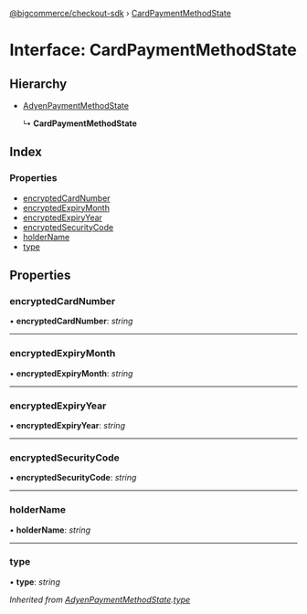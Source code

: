 [@bigcommerce/checkout-sdk](../README.md) › [CardPaymentMethodState](cardpaymentmethodstate.md)

# Interface: CardPaymentMethodState

## Hierarchy

* [AdyenPaymentMethodState](adyenpaymentmethodstate.md)

  ↳ **CardPaymentMethodState**

## Index

### Properties

* [encryptedCardNumber](cardpaymentmethodstate.md#encryptedcardnumber)
* [encryptedExpiryMonth](cardpaymentmethodstate.md#encryptedexpirymonth)
* [encryptedExpiryYear](cardpaymentmethodstate.md#encryptedexpiryyear)
* [encryptedSecurityCode](cardpaymentmethodstate.md#encryptedsecuritycode)
* [holderName](cardpaymentmethodstate.md#holdername)
* [type](cardpaymentmethodstate.md#type)

## Properties

###  encryptedCardNumber

• **encryptedCardNumber**: *string*

___

###  encryptedExpiryMonth

• **encryptedExpiryMonth**: *string*

___

###  encryptedExpiryYear

• **encryptedExpiryYear**: *string*

___

###  encryptedSecurityCode

• **encryptedSecurityCode**: *string*

___

###  holderName

• **holderName**: *string*

___

###  type

• **type**: *string*

*Inherited from [AdyenPaymentMethodState](adyenpaymentmethodstate.md).[type](adyenpaymentmethodstate.md#type)*
